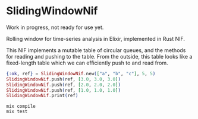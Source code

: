 # SlidingWindowNif

Work in progress, not ready for use yet.

Rolling window for time-series analysis in Elixir, implemented in Rust NIF.

This NIF implements a mutable table of circular queues, and the methods for
reading and pushing to the table. From the outside, this table looks like
a fixed-length table which we can efficiently push to and read from.

```elixir
{:ok, ref} = SlidingWindowNif.new(["a", "b", "c"], 5, 5)
SlidingWindowNif.push(ref, [3.0, 3.0, 3.0])
SlidingWindowNif.push(ref, [2.0, 2.0, 2.0])
SlidingWindowNif.push(ref, [1.0, 1.0, 1.0])
SlidingWindowNif.print(ref)
```

```
mix compile
mix test
```
